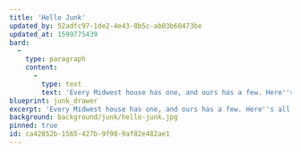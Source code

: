 ```yaml
---
title: 'Hello Junk'
updated_by: 52adfc97-1de2-4e43-8b5c-ab03b60473be
updated_at: 1599775439
bard:
  -
    type: paragraph
    content:
      -
        type: text
        text: 'Every Midwest house has one, and ours has a few. Here''s all the stuff that didn''t know where-else to go.'
blueprint: junk_drawer
excerpt: 'Every Midwest house has one, and ours has a few. Here''s all the stuff that didn''t know where-else to go.'
background: background/junk/hello-junk.jpg
pinned: true
id: ca42852b-1565-427b-9f98-9af82e482ae1
---
```

